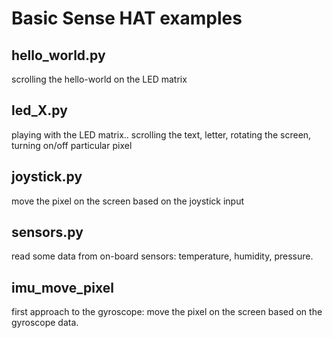 # Basic Sense HAT examples

hello_world.py
-----------
scrolling the hello-world on the LED matrix

led_X.py
-----------
playing with the LED matrix.. scrolling the text, letter, rotating the screen, turning on/off particular pixel

 
joystick.py
-----------
move the pixel on the screen based on the joystick input


sensors.py
---------- 
read some data from on-board sensors: temperature, humidity, pressure.


imu_move_pixel
--------------
first approach to the gyroscope: move the pixel on the screen based on the gyroscope data.